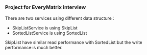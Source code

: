 ### Project for EveryMatrix interview
There are two services using different data structure：
- SkipListService is using SkipList
- SortedListService is using SortedList

SkipList have similar read performance with  SortedList but the write performance is much better.
  
